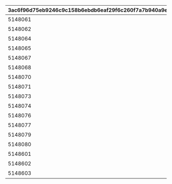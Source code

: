 |3ac6f96d75eb9246c9c158b6ebdb6eaf29f6c260f7a7b940a9e50f6d9f69ff73|84eee0a0eeab61f6a12729ff2e0a5597863bb08efe19a327ba11cdc3f38517ee|9a5763adf20ee837794a7910b1551cc4df2f36fe69a753569843d8bf46d34589|f4757c0efedd17ffc89b7a0866e005a8aeb01fd0134fa7fd69913243919e0d6f|86fea9b6d38492b5609cc897d933956f5815eb4e981fa25f5374e863b3b0f517|4d189ad56649a8538c6a8a112c75522a062bf77f01648b1892adec50e5700eae|0568fca5926f0330035241a2494362d8fbef24ce54a56e4b0dc83ac7ebb0d302|
| --- | --- | --- | --- | --- | --- | --- |
|5148061|10148|91002|8|1|40|スイーツ早食いクラブ|
|5148062|10148|0|0|1|0|ぺんぽこりんの正体…？|
|5148064|10148|91002|8|2|40|夜凪の恋バナ？|
|5148065|10148|0|0|2|0|麦しゅわアブダクション|
|5148067|10148|91002|8|3|40|ピッカピカのボードで|
|5148068|10148|0|0|3|0|Mって何ですか？|
|5148070|10148|91002|8|4|40|スイカの次はミルク？|
|5148071|10148|0|0|4|0|騎士きゅんセラピー|
|5148073|10148|91002|8|5|40|パチパチとフーフー|
|5148074|10148|0|0|5|0|火遁の術でチャメシ！|
|5148076|10148|91002|8|6|40|耳を澄ませば|
|5148077|10148|0|0|6|0|祓った方がよくねー？|
|5148079|10148|91002|8|7|40|爆誕ホットヒップドロップ|
|5148080|10148|0|0|7|0|スーパースライム戦士|
|5148601|10148|0|0|0|0|バラバラな写真と証言|
|5148602|10148|0|0|7|0|写真アルバム復元完了！|
|5148603|10148|0|0|100|0|記念の集合写真★|